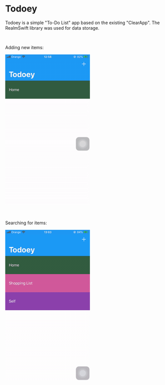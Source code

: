 # Todoey

Todoey is a simple "To-Do List" app based on the existing "ClearApp". The RealmSwift library was used for data storage.

&nbsp;&nbsp;

Adding new items:

![Adding new items gif](https://raw.githubusercontent.com/arn3th/Todoey/master/gifs/Todoey1.gif)

&nbsp;&nbsp;&nbsp;&nbsp;

Searching for items:

![Searching for items gif](https://raw.githubusercontent.com/arn3th/Todoey/master/gifs/Todoey2.gif)
